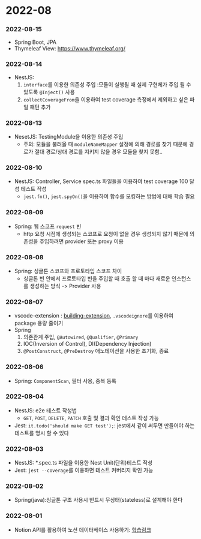 # 2022-08

### 2022-08-15
- Spring Boot, JPA
- Thymeleaf View: https://www.thymeleaf.org/

### 2022-08-14
- NestJS:
  1. `interface`를 이용한 의존성 주입 :모듈이 실행될 때 실제 구현체가 주입 될 수 있도록 `@Inject()` 사용
  2. `collectCoverageFrom`을 이용하여 test coverage 측정에서 제외하고 싶은 파일 패턴 추가
  

### 2022-08-13
- NesetJS: TestingModule을 이용한 의존성 주입
  - 주의: 모듈을 불러올 때 `moduleNameMapper` 설정에 의해 경로를 찾기 때문에 경로가 절대 경로/상대 경로를 지키지 않을 경우 모듈을 찾지 못함..

### 2022-08-10
- NestJS: Controller, Service spec.ts 파일들을 이용하여 test coverage 100 달성 테스트 작성
  - `jest.fn()`, `jest.spyOn()`을 이용하여 함수를 모킹하는 방법에 대해 학습 필요

### 2022-08-09
- Spring: 웹 스코프 `request` 빈
  - http 요청 시점에 생성되는 스코프로 요청이 없을 경우 생성되지 않기 때문에 의존성을 주입하려면 provider 또는 proxy 이용

### 2022-08-08
- Spring: 싱글톤 스코프와 프로토타입 스코프 차이
    - 싱글톤 빈 안에서 프로토타입 빈을 주입할 때 호출 할 때 마다 새로운 인스턴스를 생성하는 방식 -> Provider 사용

### 2022-08-07
- vscode-extension : [building-extension](https://code.visualstudio.com/api/working-with-extensions/bundling-extension), `.vscodeignore`를 이용하여 package 용량 줄이기
- Spring
    1. 의존관계 주입, `@Autowired`, `@Qualifier`, `@Primary`
    1. IOC(Inversion of Control), DI(Dependency Injection)
    1. `@PostConstruct`, `@PreDestroy` 애노테이션을 사용한 초기화, 종료

### 2022-08-06
- Spring: `ComponentScan`, 필터 사용, 중복 등록

### 2022-08-04
- NestJS: e2e 테스트 작성법
    - `GET`, `POST`, `DELETE`, `PATCH` 호출 및 결과 확인 테스트 작성 가능
- Jest: `it.todo('should make GET test');`: jest에서 같이 써두면 만들어야 하는 테스트를 명시 할 수 있다

### 2022-08-03
- NestJS: *.spec.ts 파일을 이용한 Nest Unit(단위)테스트 작성
- Jest: `jest --coverage`를 이용하면 테스트 커버리지 확인 가능

### 2022-08-02
- Spring(java):싱글톤 구조 사용시 반드시 무상태(stateless)로 설계해야 한다

### 2022-08-01
- Notion API를 활용하여 노션 데이터베이스 사용하기: [학습링크](https://youtu.be/XCAwSBdeejU)
